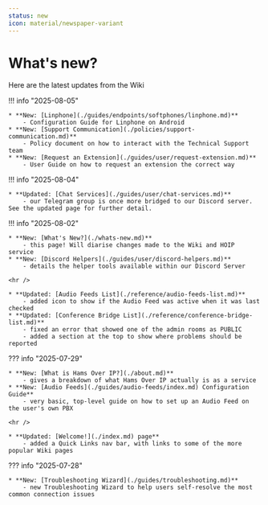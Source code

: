 ```yaml
---
status: new
icon: material/newspaper-variant
---
```


# What's new?

Here are the latest updates from the Wiki

!!! info "2025-08-05"

    * **New: [Linphone](./guides/endpoints/softphones/linphone.md)**
        - Configuration Guide for Linphone on Android
    * **New: [Support Communication](./policies/support-communication.md)**
        - Policy document on how to interact with the Technical Support team
    * **New: [Request an Extension](./guides/user/request-extension.md)**
        - User Guide on how to request an extension the correct way

!!! info "2025-08-04"

    * **Updated: [Chat Services](./guides/user/chat-services.md)** 
        - our Telegram group is once more bridged to our Discord server.  See the updated page for further detail.

!!! info "2025-08-02"

    * **New: [What's New?](./whats-new.md)** 
        - this page! Will diarise changes made to the Wiki and HOIP service
    * **New: [Discord Helpers](./guides/user/discord-helpers.md)** 
        - details the helper tools available within our Discord Server

    <hr />

    * **Updated: [Audio Feeds List](./reference/audio-feeds-list.md)** 
        - added icon to show if the Audio Feed was active when it was last checked
    * **Updated: [Conference Bridge List](./reference/conference-bridge-list.md)** 
        - fixed an error that showed one of the admin rooms as PUBLIC
        - added a section at the top to show where problems should be reported

??? info "2025-07-29"

    * **New: [What is Hams Over IP?](./about.md)**
        - gives a breakdown of what Hams Over IP actually is as a service
    * **New: [Audio Feeds](./guides/audio-feeds/index.md) Configuration Guide**
        - very basic, top-level guide on how to set up an Audio Feed on the user's own PBX
    
    <hr />

    * **Updated: [Welcome!](./index.md) page**
        - added a Quick Links nav bar, with links to some of the more popular Wiki pages

??? info "2025-07-28"

    * **New: [Troubleshooting Wizard](./guides/troubleshooting.md)**
        - new Troubleshooting Wizard to help users self-resolve the most common connection issues
